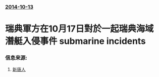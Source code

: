 ### [2014-10-13](/news/2014/10/13/index.md)

##### 
# 瑞典軍方在10月17日對於一起瑞典海域潛艇入侵事件 submarine incidents 




### 信息来源:

1. [新唐人](http://www.ntdtv.com/xtr/b5/2014/10/20/a1147585.html)
